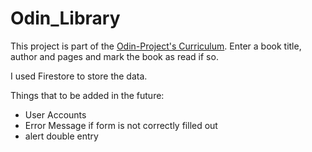 # Odin_Library

This project is part of the [Odin-Project's Curriculum](https://https://www.theodinproject.com/courses/javascript/lessons/library).
Enter a book title, author and pages and mark the book as read if so. 

I used Firestore to store the data.

Things that to be added in the future:
 -  User Accounts
 -  Error Message if form is not correctly filled out
 -  alert double entry
